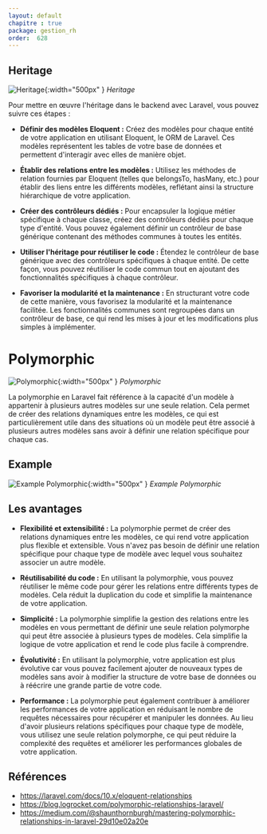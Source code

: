 ```yaml
---
layout: default
chapitre : true
package: gestion_rh
order:  628
---
```


## Heritage


![Heritage](./images/backend.png){:width="500px" }
*Heritage*

<!-- note -->

Pour mettre en œuvre l'héritage dans le backend avec Laravel, vous pouvez suivre ces étapes :

- **Définir des modèles Eloquent :** Créez des modèles pour chaque entité de votre application en utilisant Eloquent, le ORM de Laravel. Ces modèles représentent les tables de votre base de données et permettent d'interagir avec elles de manière objet.

- **Établir des relations entre les modèles :** Utilisez les méthodes de relation fournies par Eloquent (telles que belongsTo, hasMany, etc.) pour établir des liens entre les différents modèles, reflétant ainsi la structure hiérarchique de votre application.

- **Créer des contrôleurs dédiés :** Pour encapsuler la logique métier spécifique à chaque classe, créez des contrôleurs dédiés pour chaque type d'entité. Vous pouvez également définir un contrôleur de base générique contenant des méthodes communes à toutes les entités.

- **Utiliser l'héritage pour réutiliser le code :** Étendez le contrôleur de base générique avec des contrôleurs spécifiques à chaque entité. De cette façon, vous pouvez réutiliser le code commun tout en ajoutant des fonctionnalités spécifiques à chaque contrôleur.

- **Favoriser la modularité et la maintenance :** En structurant votre code de cette manière, vous favorisez la modularité et la maintenance facilitée. Les fonctionnalités communes sont regroupées dans un contrôleur de base, ce qui rend les mises à jour et les modifications plus simples à implémenter.


<!-- new slide -->

# Polymorphic

![Polymorphic](./images/Polymorphism-in-PHP.jpg){:width="500px" }
*Polymorphic*

<!-- note -->

La polymorphie en Laravel fait référence à la capacité d'un modèle à appartenir à plusieurs autres modèles sur une seule relation. Cela permet de créer des relations dynamiques entre les modèles, ce qui est particulièrement utile dans des situations où un modèle peut être associé à plusieurs autres modèles sans avoir à définir une relation spécifique pour chaque cas.

<!-- new slide -->

## Example

![Example Polymorphic](./images/one-to-many-poly-relationship-laravel.webp){:width="500px" }
*Example Polymorphic*

<!-- new slide -->

## Les avantages 

- **Flexibilité et extensibilité :** La polymorphie permet de créer des relations dynamiques entre les modèles, ce qui rend votre application plus flexible et extensible. Vous n'avez pas besoin de définir une relation spécifique pour chaque type de modèle avec lequel vous souhaitez associer un autre modèle.

- **Réutilisabilité du code :** En utilisant la polymorphie, vous pouvez réutiliser le même code pour gérer les relations entre différents types de modèles. Cela réduit la duplication du code et simplifie la maintenance de votre application.

- **Simplicité :** La polymorphie simplifie la gestion des relations entre les modèles en vous permettant de définir une seule relation polymorphe qui peut être associée à plusieurs types de modèles. Cela simplifie la logique de votre application et rend le code plus facile à comprendre.

- **Évolutivité :** En utilisant la polymorphie, votre application est plus évolutive car vous pouvez facilement ajouter de nouveaux types de modèles sans avoir à modifier la structure de votre base de données ou à réécrire une grande partie de votre code.

- **Performance :** La polymorphie peut également contribuer à améliorer les performances de votre application en réduisant le nombre de requêtes nécessaires pour récupérer et manipuler les données. Au lieu d'avoir plusieurs relations spécifiques pour chaque type de modèle, vous utilisez une seule relation polymorphe, ce qui peut réduire la complexité des requêtes et améliorer les performances globales de votre application.

<!-- new slide -->

## Références

- https://laravel.com/docs/10.x/eloquent-relationships
- https://blog.logrocket.com/polymorphic-relationships-laravel/
- https://medium.com/@shaunthornburgh/mastering-polymorphic-relationships-in-laravel-29d10e02a20e

<!-- new slide -->
